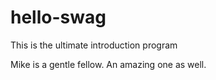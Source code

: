 # hello-swag
This is the ultimate introduction program

Mike is a gentle fellow. An amazing one as well.

